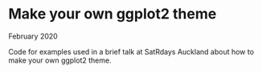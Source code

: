 # Make your own ggplot2 theme

February 2020

Code for examples used in a brief talk at SatRdays Auckland about how to make your own ggplot2 theme. 
